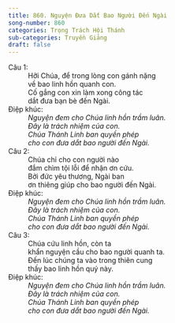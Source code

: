 ```yaml
---
title: 860. Nguyện Đưa Dắt Bao Người Đến Ngài
song-number: 860
categories: Trọng Trách Hội Thánh
sub-categories: Truyền Giảng
draft: false
---
```

<dl><dt>Câu 1:</dt><dd data-verse="1">Hỡi Chúa, để trong lòng con gánh nặng <br/>về bao linh hồn quanh con. <br/>Cố gắng con xin làm xong công tác <br/>dắt đưa bạn bè đến Ngài. </dd><dt>Điệp khúc:</dt><dd data-chorus="1"><em>Nguyện đem cho Chúa linh hồn trầm luân. <br/>Đây là trách nhiệm của con. <br/>Chúa Thánh Linh ban quyền phép <br/>cho con đưa dắt bao người đến Ngài. </em></dd><dt>Câu 2:</dt><dd data-verse="2">Chúa chỉ cho con người nào <br/>đắm chìm tội lỗi để nhận ơn cứu. <br/>Bởi đức yêu thương, Ngài ban <br/>ơn thiêng giúp cho bao người đến Ngài. </dd><dt>Điệp khúc:</dt><dd data-chorus="1"><em>Nguyện đem cho Chúa linh hồn trầm luân. <br/>Đây là trách nhiệm của con. <br/>Chúa Thánh Linh ban quyền phép <br/>cho con đưa dắt bao người đến Ngài. </em></dd><dt>Câu 3:</dt><dd data-verse="3">Chúa cứu linh hồn, còn ta <br/>khẩn nguyện cầu cho bao người quanh ta. <br/>Đến lúc chúng ta vào trong thiên cung <br/>thấy bao linh hồn quý này. </dd><dt>Điệp khúc:</dt><dd data-chorus="1"><em>Nguyện đem cho Chúa linh hồn trầm luân. <br/>Đây là trách nhiệm của con. <br/>Chúa Thánh Linh ban quyền phép <br/>cho con đưa dắt bao người đến Ngài. </em></dd></dl>